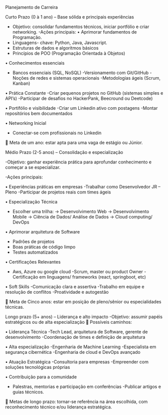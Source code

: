 Planejamento de Carreira 

Curto Prazo (0 à 1 ano) – Base sólida e principais experiências
- Objetivo: consolidar fundamentos técnicos, iniciar portfólio e criar networking.
-Ações principais:
•	Aprimorar fundamentos de Programação.
- Linguagens- chave: Python, Java, Javascript.
- Estruturas de dados e algoritmos básicos
- Princípios de POO (Programação Orientada à Objetos)

•	Conhecimentos essenciais
- Bancos essenciais (SQL, NoSQL)
-Versionamento com Git/GitHub
-Noções de redes e sistemas operacionais
-Metodologias ágeis (Scrum, Kanban)

•	Prática Constante
-Criar pequenos projetos no GitHub (sistemas simples e API’s)
-Participar de desafios no HackerPank, Beecround ou Deetcode)

•	Portifólio e visibilidade
-Criar um Linkedin ativo com postagens
-Montar repositórios bem documentados

•	Networking Inicial
- Conectar-se com profissionais no Linkedin

	Meta de um ano: estar apta para uma vaga de estágio ou Júnior.







Médio Prazo (2-5 anos) – Consolidação e especialização

-Objetivo: ganhar experiência prática para aprofundar conhecimento e começar a se especializar.

-Ações principais:

•	Experiências práticas em empresas
-Trabalhar como Desenvolvedor JR – Pleno
-Participar de projetos reais com times ágeis

•	Especialização Técnica
- Escolher uma trilha: 
    -> Desenvolvimento Web
    -> Desenvolvimento Mobile
    -> Ciência de Dados/ Análise de Dados
    -> Cloud computing/ DevOps

•	Aprimorar arquitetura de Software
- Padrões de projetos
- Boas práticas de código limpo
- Testes automatizados

•	Certificações Relevantes 
- Aws, Azure ou google cloud
-Scrum, master ou product Owner
-Certificação em linguagens/ frameworks (react, springboot, etc)

•	Soft Skills
-Comunicação clara e assertiva
-Trabalho em equipe e resolução de conflitos
-Proatividade e autogestão

	Meta de Cinco anos: estar em posição de pleno/sênior ou especialidades técnicas.











Longo prazo (5+ anos) – Liderança e alto impacto
-Objetivo: assumir papéis estratégicos ou de alta especialização
	Possíveis caminhos:

•	Liderança Técnica
-Tech Lead, arquitetura de Software, gerente de desenvolvimento
-Coordenação de times e definição de arquitetura

•	Alta especialização
-Engenharia de Machine Learning
-Especialista em segurança cibernética
-Engenharia de cloud e DevOps avançado

•	Atuação Estratégica
-Consultoria para empresas
-Empreender com soluções tecnológicas próprias


•	Contribuição para a comunidade
- Palestras, mentorias e participação em conferências
-Publicar artigos e guias técnicos.

	Metas de longo prazo: tornar-se referência na área escolhida, com reconhecimento técnico e/ou liderança estratégica.
